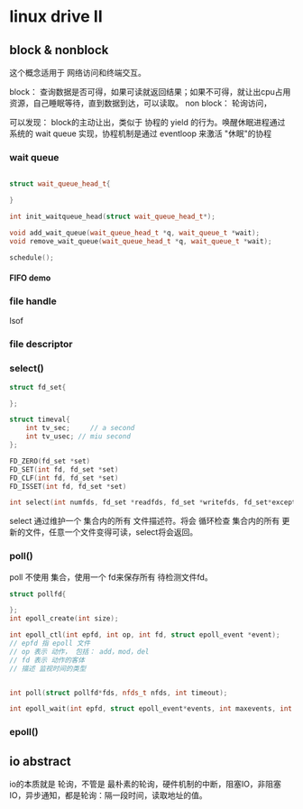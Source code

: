 # linux drive II

## block & nonblock

这个概念适用于 网络访问和终端交互。

block： 查询数据是否可得，如果可读就返回结果；如果不可得，就让出cpu占用资源，自己睡眠等待，直到数据到达，可以读取。
non block： 轮询访问，


可以发现： block的主动让出，类似于 协程的 yield 的行为。唤醒休眠进程通过 系统的 wait queue 实现，协程机制是通过 eventloop 来激活 "休眠"的协程
### wait queue
``` cpp

struct wait_queue_head_t{

}

int init_waitqueue_head(struct wait_queue_head_t*);

void add_wait_queue(wait_queue_head_t *q, wait_queue_t *wait);
void remove_wait_queue(wait_queue_head_t *q, wait_queue_t *wait);

schedule();
```
#### FIFO demo
### file handle
lsof
### file descriptor

### select()
``` cpp
struct fd_set{

};

struct timeval{
    int tv_sec;     // a second
    int tv_usec; // miu second
};

FD_ZERO(fd_set *set)
FD_SET(int fd, fd_set *set)
FD_CLF(int fd, fd_set *set)
FD_ISSET(int fd, fd_set *set)

int select(int numfds, fd_set *readfds, fd_set *writefds, fd_set*exceptfds, struct timeval *timeout);
```
select 通过维护一个 集合内的所有 文件描述符。将会 循环检查 集合内的所有 更新的文件，任意一个文件变得可读，select将会返回。

### poll()

poll 不使用 集合，使用一个 fd来保存所有 待检测文件fd。

``` cpp
struct pollfd{

};
int epoll_create(int size);

int epoll_ctl(int epfd, int op, int fd, struct epoll_event *event);
// epfd 指 epoll 文件
// op 表示 动作， 包括： add，mod，del
// fd 表示 动作的客体
// 描述 监视时间的类型


int poll(struct pollfd*fds, nfds_t nfds, int timeout);

int epoll_wait(int epfd, struct epoll_event*events, int maxevents, int timeout);
```
### epoll()


## io abstract

io的本质就是 轮询，不管是 最朴素的轮询，硬件机制的中断，阻塞IO，非阻塞IO，异步通知，都是轮询：隔一段时间，读取地址的值。

